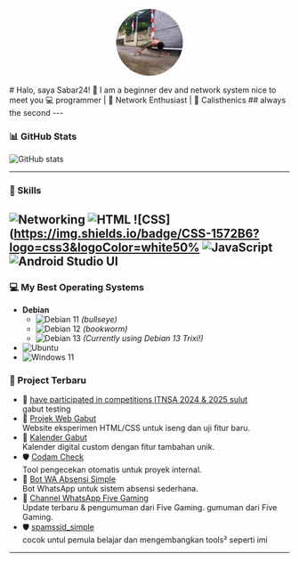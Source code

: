 <p align="center">
  <img src="assets/IMG_20250822_102504_503.webp" alt="profile" width="120" style="clip-path: circle();" />
</p>
 # Halo, saya Sabar24! 👋
 I am a beginner dev and network system nice to meet you
💻 programmer | 📡 Network Enthusiast | 🤸 Calisthenics
## always the second
---

### 📊 GitHub Stats
![GitHub stats](https://github-readme-stats.vercel.app/api?username=Sabar24&show_icons=true&theme=tokyonight)

---
### 🚀 Skills

![Networking](https://img.shields.io/badge/Networking-0078D4?logo=cisco&logoColor=white)
![HTML](https://img.shields.io/badge/HTML-E34F26?logo=html5&logoColor=white)
![CSS](https://img.shields.io/badge/CSS-1572B6?logo=css3&logoColor=white50%
![JavaScript](https://img.shields.io/badge/JavaScript-F7DF1E?logo=javascript&logoColor=black)
![Android Studio UI](https://img.shields.io/badge/Android%20Studio-3DDC84?logo=android&logoColor=white)
---
### 💻 My Best Operating Systems

- **Debian**
  - ![Debian 11](https://img.shields.io/badge/Debian-11-blue) _(bullseye)_
  - ![Debian 12](https://img.shields.io/badge/Debian-12-blue)
_(bookworm)_
  - ![Debian 13](https://img.shields.io/badge/Debian-13-blue) _(Currently using Debian 13 Trixi!)_
- ![Ubuntu](https://img.shields.io/badge/Ubuntu-Latest-orange)
- ![Windows 11](https://img.shields.io/badge/Windows-11-lightblue)
### 📂 Project Terbaru
- 🎯 [have participated in competitions ITNSA  2024 & 2025 sulut](#)  
  gabut testing 
- 🔐 [Projek Web Gabut](https://github.com/fivegaming24/fivegaming24.github.io)  
  Website eksperimen HTML/CSS untuk iseng dan uji fitur baru.
- 📅 [Kalender Gabut](https://github.com/fivegaming24/Kalender)  
  Kalender digital custom dengan fitur tambahan unik.
- 🛡 [Codam Check](https://github.com/Sabar24/Codam.chek)  
  Tool pengecekan otomatis untuk proyek internal.
- 🤖 [Bot WA Absensi Simple](https://github.com/Sabar24/bot-absensi-simple)  
  Bot WhatsApp untuk sistem absensi sederhana.
- 📢 [Channel WhatsApp Five Gaming](https://whatsapp.com/channel/0029Vajwi2y6mYPFkhGWfV2f)  
  Update terbaru & pengumuman dari Five Gaming.
gumuman dari Five Gaming.
- 🛡 [spamssid_simple](https://github.com/Sabar24/Spamssid_simple)  
  cocok untul pemula belajar dan mengembangkan tools² seperti imi

---
